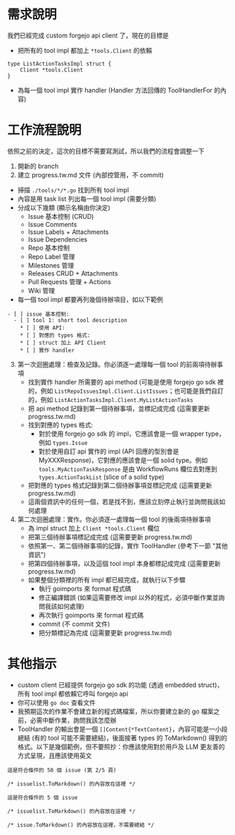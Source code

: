 # 需求說明

我們已經完成 custom forgejo api client 了，現在的目標是

- 把所有的 tool impl 都加上 `*tools.Client` 的依賴

```
type ListActionTasksImpl struct {
    Client *tools.Client
}
```

- 為每一個 tool impl 實作 handler (Handler 方法回傳的 ToolHandlerFor 的內容)

# 工作流程說明

依照之前的決定，這次的目標不需要寫測試，所以我們的流程會調整一下

1. 開新的 branch
2. 建立 progress.tw.md 文件 (內部控管用，不 commit)
  * 掃描 `./tools/*/*.go` 找到所有 tool impl
  * 內容是用 task list 列出每一個 tool impl (需要分類)
  * 分成以下幾類 (顯示名稱由你決定)
    - Issue 基本控制 (CRUD)
    - Issue Comments
    - Issue Labels + Attachments
    - Issue Dependencies
    - Repo 基本控制
    - Repo Label 管理
    - Milestones 管理
    - Releases CRUD + Attachments
    - Pull Requests 管理 + Actions
    - Wiki 管理
  * 每一個 tool impl 都要再列幾個待辦項目，如以下範例

```範例內容
- [ ] issue 基本控制:
  - [ ] tool 1: short tool description
    * [ ] 使用 API:
    * [ ] 對應的 types 格式:
    * [ ] struct 加上 API Client
    * [ ] 實作 handler
```

3. 第一次迴圈處理：檢查及記錄。你必須逐一處理每一個 tool 的前兩項待辦事項
   - 找到實作 handler 所需要的 api method (可能是使用 forgejo go sdk 裡的，例如 `ListRepoIssuesImpl.Client.ListIssues`；也可能是我們自訂的，例如 `ListActionTasksImpl.Client.MyListActionTasks`
   - 把 api method 記錄到第一個待辦事項，並標記成完成 (這需要更新 progress.tw.md)
   - 找到對應的 types 格式:
     * 對於使用 forgejo go sdk 的 impl，它應該會是一個 wrapper type，例如 `types.Issue`
     * 對於使用自訂 api 實作的 impl (API 回應的型別會是 MyXXXResponse)，它對應的應該會是一個 solid type。例如 `tools.MyActionTaskResponse` 是由 WorkflowRuns 欄位去對應到 `types.ActionTaskList` (slice of a solid type)
   - 把對應的 types 格式記錄到第二個待辦事項並標記完成 (這需要更新 progress.tw.md)
   - 這兩個資訊中的任何一個，若是找不到，應該立刻停止執行並詢問我該如何處理
4. 第二次迴圈處理：實作。你必須逐一處理每一個 tool 的後兩項待辦事項
   - 為 impl struct 加上 `Client *tools.Client` 欄位
   - 把第三個待辦事項標記成完成 (這需要更新 progress.tw.md)
   - 依照第一、第二個待辦事項的記錄，實作 ToolHandler (參考下一節 "其他資訊")
   - 把第四個待辦事項，以及這個 tool impl 本身都標記成完成 (這需要更新 progress.tw.md)
   - 如果整個分類裡的所有 impl 都已經完成，就執行以下步驟
     * 執行 goimports 來 format 程式碼
     * 修正編譯錯誤 (如果這需要修改 impl 以外的程式，必須中斷作業並詢問我該如何處理)
     * 再次執行 goimports 來 format 程式碼
     * commit (不 commit 文件)
     * 把分類標記為完成 (這需要更新 progress.tw.md)
   
# 其他指示

- custom client 已經提供 forgejo go sdk 的功能 (透過 embedded struct)，所有 tool impl 都依賴它呼叫 forgejo api
- 你可以使用 `go doc` 查看文件
- 我預期這次的作業不會建立新的程式碼檔案，所以你要建立新的 go 檔案之前，必需中斷作業，詢問我該怎麼辦
- ToolHandler 的輸出會是一個 `[]Content{*TextContent}`，內容可能是一小段總結 (有的 tool 可能不需要總結)，後面接著 types 的 ToMarkdown() 得到的格式。以下是幾個範例，但不要照抄：你應該使用對於用戶及 LLM 更友善的方式呈現，且應該使用英文

```範例1 issue 列表
這是符合條件的 50 個 issue (第 2/5 頁)

/* issuelist.ToMarkdown() 的內容放在這裡 */
```

```範例2 issue 列表
這是符合條件的 5 個 issue

/* issuelist.ToMarkdown() 的內容放在這裡 */
```

```範例3 指定 issue 資料
/* issue.ToMarkdown() 的內容放在這裡，不需要總結 */
```
